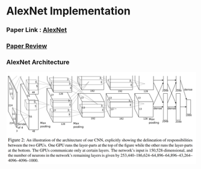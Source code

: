 # AlexNet Implementation  

### Paper Link : [AlexNet](https://proceedings.neurips.cc/paper/2012/file/c399862d3b9d6b76c8436e924a68c45b-Paper.pdf)

### [Paper Review](https://github.com/Sangh0/Classification/blob/main/AlexNet/alexnet_paper_review.ipynb)

### AlexNet Architecture  
<img src = "https://github.com/Sangh0/Classification/blob/main/AlexNet/figure/figure2.png?raw=true" width=600>